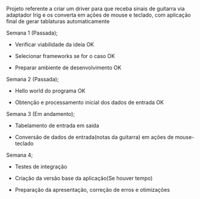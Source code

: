 Projeto referente a criar um driver para que receba sinais de guitarra via adaptador Irig e os converta em ações de mouse e teclado, com aplicação final de gerar tablaturas automaticamente

Semana 1 (Passada);

  -  Verificar viabilidade da ideia  OK

  -  Selecionar frameworks se for o caso  OK

  -  Preparar ambiente de desenvolvimento  OK

Semana 2 (Passada);

  - Hello world do programa  OK

  - Obtenção e processamento inicial dos dados de entrada  OK

Semana 3 (Em andamento);

  - Tabelamento de entrada em saida

  - Conversão de dados de entrada(notas da guitarra) em ações de mouse-teclado

Semana 4;

  - Testes de integração

  - Criação da versão base da aplicação(Se houver tempo)

  - Preparação da apresentação, correção de erros e otimizações
